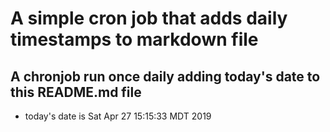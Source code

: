 A simple cron job that adds daily timestamps to markdown file
============================================================
## A chronjob run once daily adding today's date to this README.md file
* today's date is Sat Apr 27 15:15:33 MDT 2019
